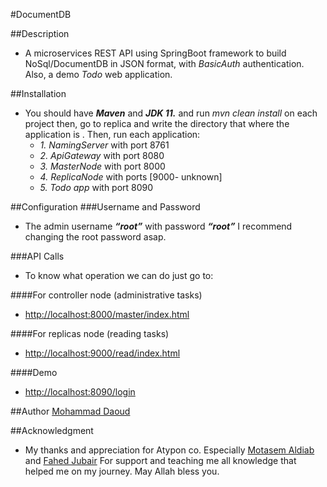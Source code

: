 

#DocumentDB

##Description
- A microservices REST API using SpringBoot framework to build
  NoSql/DocumentDB in JSON format, with *BasicAuth* authentication.
  Also, a demo *Todo* web application.

##Installation
  - You should have ***Maven*** and ***JDK 11.***
  and run *mvn clean install* on each project 
  then, go to replica and write the directory that where the application is .
  Then, run each application:
    - *1. NamingServer* with port 8761
    - *2. ApiGateway* with port 8080
    - *3. MasterNode* with port 8000
    - *4. ReplicaNode* with ports [9000- unknown]
    - *5. Todo app* with port 8090

##Configuration
###Username and Password
- The admin username ***“root”*** with password ***“root”***
  I recommend changing the root password asap.

###API Calls
- To know what operation we can do just go to:

####For controller node (administrative tasks)
- <http://localhost:8000/master/index.html>

####For replicas node (reading tasks)
- <http://localhost:9000/read/index.html>

####Demo
- <http://localhost:8090/login>

##Author
[Mohammad Daoud](https://www.linkedin.com/in/mohammad-daoudx/)

##Acknowledgment
- My thanks and appreciation for Atypon co. Especially [Motasem Aldiab](https://www.linkedin.com/in/maldiab) and 
  [Fahed Jubair](https://www.linkedin.com/in/fahed-jubair-52b84882/)
For support and teaching me all knowledge that helped me on my journey. May Allah
bless you.